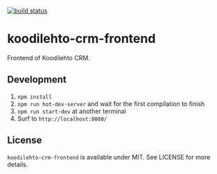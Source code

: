 [![build status](https://secure.travis-ci.org/koodilehto/koodilehto-crm-frontend.png)](http://travis-ci.org/koodilehto/koodilehto-crm-frontend)

# koodilehto-crm-frontend

Frontend of Koodilehto CRM.

## Development

1. `npm install`
2. `npm run hot-dev-server` and wait for the first compilation to finish
3. `npm run start-dev` at another terminal
4. Surf to `http://localhost:8080/`

## License

`koodilehto-crm-frontend` is available under MIT. See LICENSE for more details.
